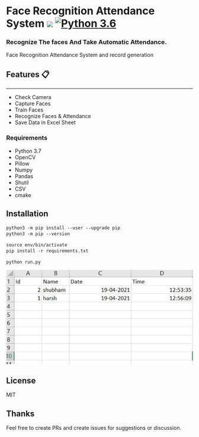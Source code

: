 # Face Recognition Attendance System [![](https://img.shields.io/github/license/sourcerer-io/hall-of-fame.svg)](https://github.com/shubhamB25/Face-recognition-attendance/blob/main/LICENSE)  [![Python 3.6](https://img.shields.io/badge/python-3.6-blue.svg)](https://www.python.org/downloads/release/python-360/)   


### Recognize The faces And Take Automatic Attendance.
Face Recognition Attendance System and record generation

## Features :clipboard:
---------------------------
* Check Camera
* Capture Faces
* Train Faces
* Recognize Faces & Attendance
* Save Data in Excel Sheet


### Requirements
* Python 3.7
* OpenCV
* Pillow
* Numpy
* Pandas
* Shutil
* CSV
* cmake



## Installation
```
python3 -m pip install --user --upgrade pip
python3 -m pip --version
```
```
source env/bin/activate
pip install -r requirements.txt
```
```
python run.py
```
![](screenshots/record.png)


## License
MIT   

## Thanks
Feel free to create PRs and create issues for suggestions or discussion.
